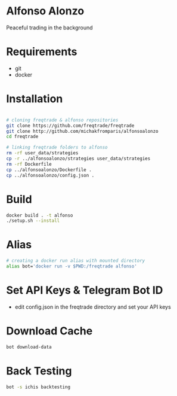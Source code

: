 # Alfonso Alonzo

Peaceful trading in the background

# Requirements

- git
- docker

# Installation

```bash

# cloning freqtrade & alfonso repositories
git clone https://github.com/freqtrade/freqtrade
git clone http://github.com/michakfromparis/alfonsoalonzo
cd freqtrade

# linking freqtrade folders to alfonso
rm -rf user_data/strategies
cp -r ../alfonsoalonzo/strategies user_data/strategies 
rm -rf Dockerfile
cp ../alfonsoalonzo/Dockerfile .
cp ../alfonsoalonzo/config.json .
```

# Build

```bash
docker build . -t alfonso
./setup.sh --install
```

# Alias

```bash
# creating a docker run alias with mounted directory
alias bot='docker run -v $PWD:/freqtrade alfonso'
```

# Set API Keys & Telegram Bot ID

- edit config.json in the freqtrade directory and set your API keys

# Download Cache

```bash
bot download-data
```

# Back Testing

```bash
bot -s ichis backtesting
```


